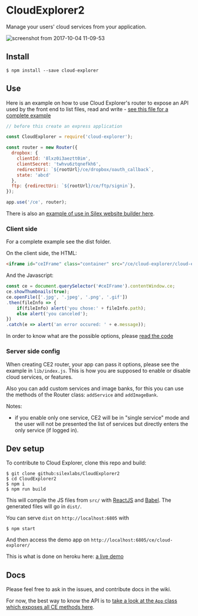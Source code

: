 # CloudExplorer2

Manage your users' cloud services from your application.

![screenshot from 2017-10-04 11-09-53](https://user-images.githubusercontent.com/715377/31186578-a357a146-a8f4-11e7-8650-f95d16f643b0.png)


## Install

```
$ npm install --save cloud-explorer
```

## Use

Here is an example on how to use Cloud Explorer's router to expose an API used by the front end to list files, read and write - [see this file for a complete example](https://github.com/silexlabs/CloudExplorer2/blob/master/lib/index.js)

```js
// before this create an express application

const CloudExplorer = require('cloud-explorer');

const router = new Router({
  dropbox: {
    clientId: '8lxz0i3aeztt0im',
    clientSecret: 'twhvu6ztqnefkh6',
    redirectUri: `${rootUrl}/ce/dropbox/oauth_callback`,
    state: 'abcd'
  },
  ftp: {redirectUri: `${rootUrl}/ce/ftp/signin`},
});

app.use('/ce', router);
```

There is also an [example of use in Silex website builder here](https://github.com/silexlabs/Silex/blob/develop/dist/server/CloudExplorerRouter.js).


### Client side

For a complete example see the dist folder.

On the client side, the HTML:

```html
<iframe id="ceIFrame" class="container" src="/ce/cloud-explorer/cloud-explorer.html" />
```

And the Javascript:

```javascript
const ce = document.querySelector('#ceIFrame').contentWindow.ce;
ce.showThumbnails(true);
ce.openFile(['.jpg', '.jpeg', '.png', '.gif'])
.then(fileInfo => {
    if(fileInfo) alert('you chose:' + fileInfo.path);
    else alert('you canceled');
})
.catch(e => alert('an error occured: ' + e.message));
```

In order to know what are the possible options, please [read the code](./src/js/App.jsx)

### Server side config

When creating CE2 router, your app can pass it options, please see the example in `lib/index.js`. This is how you are supposed to enable or disable cloud services, or features.

Also you can add custom services and image banks, for this you can use the methods of the Router class: `addService` and `addImageBank`.

Notes:

* if you enable only one service, CE2 will be in "single service" mode and the user will not be presented the list of services but directly enters the only service (if logged in).

## Dev setup

To contribute to Cloud Explorer, clone this repo and build:

```
$ git clone github:silexlabs/CloudExplorer2
$ cd CloudExplorer2
$ npm i
$ npm run build
```

This will compile the JS files from `src/` with [ReactJS](https://facebook.github.io/react/) and [Babel](https://babeljs.io/). The generated files will go in `dist/`.

You can serve `dist` on `http://localhost:6805` with

```
$ npm start
```

And then access the demo app on `http://localhost:6805/ce/cloud-explorer/`

This is what is done on heroku here: [a live demo](https://cloud-explorer2.herokuapp.com/ce/cloud-explorer/)

## Docs

Please feel free to ask in the issues, and contribute docs in the wiki.

For now, the best way to know the API is to [take a look at the `App` class which exposes all CE methods here](https://github.com/silexlabs/CloudExplorer2/blob/master/src/js/App.jsx#L106).

